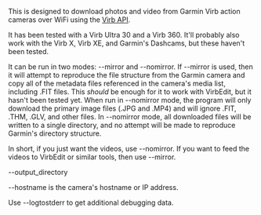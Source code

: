 

This is designed to download photos and video from Garmin Virb action
cameras over WiFi using the [Virb
API](https://developer.garmin.com/downloads/virb/Camera_Network_Services_API_v0.5.pdf).

It has been tested with a Virb Ultra 30 and a Virb 360.  It'll
probably also work with the Virb X, Virb XE, and Garmin's Dashcams,
but these haven't been tested.

It can be run in two modes: --mirror and --nomirror.  If --mirror is
used, then it will attempt to reproduce the file structure from the
Garmin camera and copy all of the metadata files referenced in the
camera's media list, including .FIT files.  This *should* be enough
for it to work with VirbEdit, but it hasn't been tested yet.  When run
in --nomirror mode, the program will only download the primary image
files (.JPG and .MP4) and will ignore .FIT, .THM, .GLV, and other
files.  In --nomirror mode, all downloaded files will be written to a
single directory, and no attempt will be made to reproduce Garmin's
directory structure.

In short, if you just want the videos, use --nomirror.  If you want to
feed the videos to VirbEdit or similar tools, then use --mirror.

--output_directory

--hostname is the camera's hostname or IP address.

Use --logtostderr to get additional debugging data.
